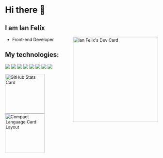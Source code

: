 # Hi there 👋

## I am Ian Felix

<a target="_blank" href="https://app.daily.dev/ianfelix">
  <img
    align="right"
    src="https://api.daily.dev/devcards/78f2267b3ee74137a4116b160cfad5c1.png?r=7ch"
    width="280"
    alt="Ian Felix's Dev Card"
/></a>

- Front-end Developer

## My technologies:

<img
  src="https://img.shields.io/badge/html5%20-%23E34F26.svg?&style=for-the-badge&logo=html5&logoColor=white"
/>
<img
  src="https://img.shields.io/badge/css3%20-%231572B6.svg?&style=for-the-badge&logo=css3&logoColor=white"
/>
<img
  src="https://img.shields.io/badge/javascript%20-%23323330.svg?&style=for-the-badge&logo=javascript&logoColor=%23F7DF1E"
/>
<img
  src="https://img.shields.io/badge/typescript%20-%23007ACC.svg?&style=for-the-badge&logo=typescript&logoColor=white"
/>
<img
  src="https://img.shields.io/badge/react%20-%2320232a.svg?&style=for-the-badge&logo=react&logoColor=%2361DAFB"
/>
<img
  src="https://img.shields.io/badge/react_native%20-%2320232a.svg?&style=for-the-badge&logo=react&logoColor=%2361DAFB"
/>
<img
  src="https://img.shields.io/badge/redux%20-%23593d88.svg?&style=for-the-badge&logo=redux&logoColor=white"
/>
<img
  src="https://img.shields.io/badge/Next.js%20-000000?style=for-the-badge&logo=next.js&logoColor=white"
/>

<a href="https://github.com/ianfelix?tab=repositories" target="_blank">
  <img
    align="center"
    height="130"
    src="https://github-readme-stats.vercel.app/api?username=ianfelix&show_icons=true&theme=radical"
    alt="GitHub Stats Card"
  />
</a>
<a href="https://github.com/ianfelix?tab=repositories" target="_blank">
  <img
    align="center"
    height="130"
    src="https://github-readme-stats.vercel.app/api/top-langs/?username=anuraghazra&layout=compact&theme=radical"
    alt="Compact Language Card Layout"
  />
</a>
